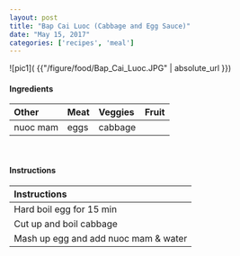 ```yaml
---
layout: post
title: "Bap Cai Luoc (Cabbage and Egg Sauce)"
date: "May 15, 2017"
categories: ['recipes', 'meal']
---
```




![pic1]( {{"/figure/food/Bap_Cai_Luoc.JPG" | absolute_url }})




#### Ingredients

<table class = "presenttab">
 <thead>
  <tr>
   <th style="text-align:left;"> Other </th>
   <th style="text-align:left;"> Meat </th>
   <th style="text-align:left;"> Veggies </th>
   <th style="text-align:left;"> Fruit </th>
  </tr>
 </thead>
<tbody>
  <tr>
   <td style="text-align:left;"> nuoc mam </td>
   <td style="text-align:left;"> eggs </td>
   <td style="text-align:left;"> cabbage </td>
   <td style="text-align:left;">  </td>
  </tr>
</tbody>
</table>

<br>

#### Instructions

<table class = "presenttabnoh">
 <thead>
  <tr>
   <th style="text-align:left;"> Instructions </th>
  </tr>
 </thead>
<tbody>
  <tr>
   <td style="text-align:left;"> Hard boil egg for 15 min </td>
  </tr>
  <tr>
   <td style="text-align:left;"> Cut up and boil cabbage </td>
  </tr>
  <tr>
   <td style="text-align:left;"> Mash up egg and add nuoc mam &amp; water </td>
  </tr>
</tbody>
</table>

